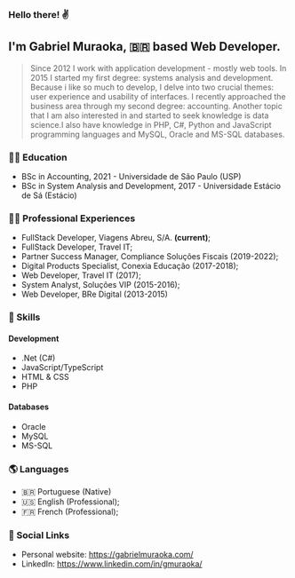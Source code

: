 ### Hello there! ✌️

## I'm Gabriel Muraoka, 🇧🇷 based Web Developer.
> Since 2012 I work with application development - mostly web tools. In 2015 I started my first degree: systems analysis and development. Because i like so much to develop, I delve into two crucial themes: user experience and usability of interfaces. I recently approached the business area through my second degree: accounting. Another topic that I am also interested in and started to seek knowledge is data science.I also have knowledge in PHP, C#, Python and JavaScript programming languages and MySQL, Oracle and MS-SQL databases.

### 👨‍🎓 Education
- BSc in Accounting, 2021 - Universidade de São Paulo (USP)
- BSc in System Analysis and Development, 2017 - Universidade Estácio de Sá (Estácio)

### 👨‍💻 Professional Experiences
- FullStack Developer, Viagens Abreu, S/A. **(current)**;
- FullStack Developer, Travel IT;
- Partner Success Manager, Compliance Soluções Fiscais (2019-2022);
- Digital Products Specialist, Conexia Educação (2017-2018);
- Web Developer, Travel IT (2017);
- System Analyst, Soluções VIP (2015-2016);
- Web Developer, BRe Digital (2013-2015)

### 🎯 Skills
#### Development
- .Net (C#)
- JavaScript/TypeScript
- HTML & CSS
- PHP
#### Databases
- Oracle
- MySQL
- MS-SQL

### 🌎 Languages 
- 🇧🇷 Portuguese (Native)
- 🇺🇸 English (Professional);
- 🇫🇷 French (Professional);

### 🔗 Social Links
- Personal website: https://gabrielmuraoka.com/
- LinkedIn: https://www.linkedin.com/in/gmuraoka/

